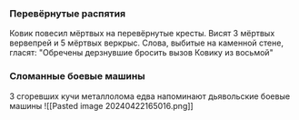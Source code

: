 ### Перевёрнутые распятия
Ковик повесил мёртвых на перевёрнутые кресты. Висят 3 мёртвых вервепрей и 5 мёртвых веркрыс. Слова, выбитые на каменной стене, гласят: "Обречены дерзнувшие бросить вызов Ковику из восьмой"
### Сломанные боевые машины
3 сгоревших кучи металлолома едва напоминают дьявольские боевые машины
![[Pasted image 20240422165016.png]]
